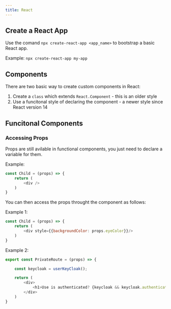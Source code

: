 ```yaml
---
title: React
---
```




<!--more-->

## Create a React App

Use the comand `npx create-react-app <app_name>` to bootstrap a basic React app.

Example: `npx create-react-app my-app`

## Components

There are two basic way to create custom components in React:
1. Create a `class` which extends `React.Component` - this is an older style
2. Use a funcitonal style of declaring the component - a newer style since React version 14

## Funcitonal Components

### Accessing Props

Props are still avilable in functional components, you just need to declare a variable for them.

Example:
```js
const Child = (props) => {
    return (
        <div />
    )
}
```

You can then access the props throught the component as follows:

Example 1:
```js
const Child = (props) => {
    return (
        <div style={{backgroundColor: props.eyeColor}}/>
    )
}
```

Example 2:
```js
export const PrivateRoute = (props) => {

    const keycloak = userKeyCloak();

    return (
        <div>
            <h1>Use is authenticated? {keycloak && keycloak.authenticated}
        </div>
    )
}
```
